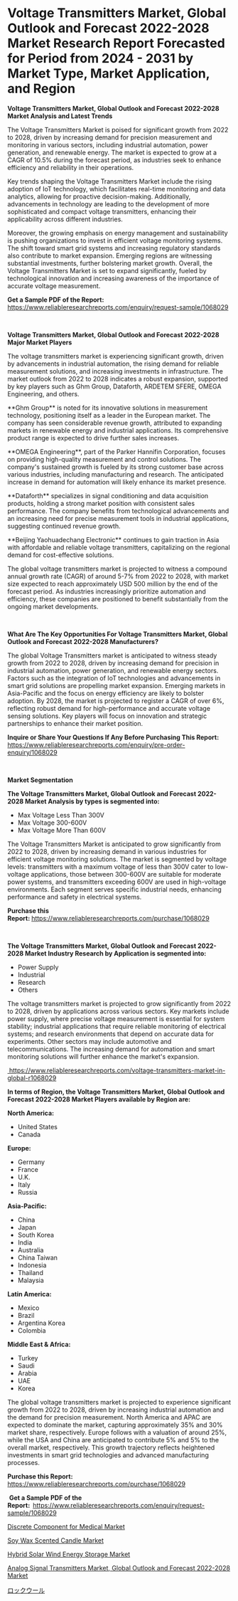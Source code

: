 <p><h1>Voltage Transmitters Market, Global Outlook and Forecast 2022-2028 Market Research Report Forecasted for Period from 2024 -  2031 by Market Type, Market Application, and Region</h1></p><p><strong>Voltage Transmitters Market, Global Outlook and Forecast 2022-2028 Market Analysis and Latest Trends</strong></p>
<p><p>The Voltage Transmitters Market is poised for significant growth from 2022 to 2028, driven by increasing demand for precision measurement and monitoring in various sectors, including industrial automation, power generation, and renewable energy. The market is expected to grow at a CAGR of 10.5% during the forecast period, as industries seek to enhance efficiency and reliability in their operations.</p><p>Key trends shaping the Voltage Transmitters Market include the rising adoption of IoT technology, which facilitates real-time monitoring and data analytics, allowing for proactive decision-making. Additionally, advancements in technology are leading to the development of more sophisticated and compact voltage transmitters, enhancing their applicability across different industries.</p><p>Moreover, the growing emphasis on energy management and sustainability is pushing organizations to invest in efficient voltage monitoring systems. The shift toward smart grid systems and increasing regulatory standards also contribute to market expansion. Emerging regions are witnessing substantial investments, further bolstering market growth. Overall, the Voltage Transmitters Market is set to expand significantly, fueled by technological innovation and increasing awareness of the importance of accurate voltage measurement.</p></p>
<p><strong>Get a Sample PDF of the Report:&nbsp;</strong> <a href="https://www.reliableresearchreports.com/enquiry/request-sample/1068029">https://www.reliableresearchreports.com/enquiry/request-sample/1068029</a></p>
<p>&nbsp;</p>
<p><strong>Voltage Transmitters Market, Global Outlook and Forecast 2022-2028 Major Market Players</strong></p>
<p><p>The voltage transmitters market is experiencing significant growth, driven by advancements in industrial automation, the rising demand for reliable measurement solutions, and increasing investments in infrastructure. The market outlook from 2022 to 2028 indicates a robust expansion, supported by key players such as Ghm Group, Dataforth, ARDETEM SFERE, OMEGA Engineering, and others.</p><p>**Ghm Group** is noted for its innovative solutions in measurement technology, positioning itself as a leader in the European market. The company has seen considerable revenue growth, attributed to expanding markets in renewable energy and industrial applications. Its comprehensive product range is expected to drive further sales increases.</p><p>**OMEGA Engineering**, part of the Parker Hannifin Corporation, focuses on providing high-quality measurement and control solutions. The company's sustained growth is fueled by its strong customer base across various industries, including manufacturing and research. The anticipated increase in demand for automation will likely enhance its market presence.</p><p>**Dataforth** specializes in signal conditioning and data acquisition products, holding a strong market position with consistent sales performance. The company benefits from technological advancements and an increasing need for precise measurement tools in industrial applications, suggesting continued revenue growth.</p><p>**Beijing Yaohuadechang Electronic** continues to gain traction in Asia with affordable and reliable voltage transmitters, capitalizing on the regional demand for cost-effective solutions. </p><p>The global voltage transmitters market is projected to witness a compound annual growth rate (CAGR) of around 5-7% from 2022 to 2028, with market size expected to reach approximately USD 500 million by the end of the forecast period. As industries increasingly prioritize automation and efficiency, these companies are positioned to benefit substantially from the ongoing market developments.</p></p>
<p>&nbsp;</p>
<p><strong>What Are The Key Opportunities For Voltage Transmitters Market, Global Outlook and Forecast 2022-2028 Manufacturers?</strong></p>
<p><p>The global Voltage Transmitters market is anticipated to witness steady growth from 2022 to 2028, driven by increasing demand for precision in industrial automation, power generation, and renewable energy sectors. Factors such as the integration of IoT technologies and advancements in smart grid solutions are propelling market expansion. Emerging markets in Asia-Pacific and the focus on energy efficiency are likely to bolster adoption. By 2028, the market is projected to register a CAGR of over 6%, reflecting robust demand for high-performance and accurate voltage sensing solutions. Key players will focus on innovation and strategic partnerships to enhance their market position.</p></p>
<p><strong>Inquire or Share Your Questions If Any Before Purchasing This Report:</strong> <a href="https://www.reliableresearchreports.com/enquiry/pre-order-enquiry/1068029">https://www.reliableresearchreports.com/enquiry/pre-order-enquiry/1068029</a></p>
<p>&nbsp;</p>
<p><strong>Market Segmentation</strong></p>
<p><strong>The Voltage Transmitters Market, Global Outlook and Forecast 2022-2028 Market Analysis by types is segmented into:</strong></p>
<p><ul><li>Max Voltage Less Than 300V</li><li>Max Voltage 300-600V</li><li>Max Voltage More Than 600V</li></ul></p>
<p><p>The Voltage Transmitters Market is anticipated to grow significantly from 2022 to 2028, driven by increasing demand in various industries for efficient voltage monitoring solutions. The market is segmented by voltage levels: transmitters with a maximum voltage of less than 300V cater to low-voltage applications, those between 300-600V are suitable for moderate power systems, and transmitters exceeding 600V are used in high-voltage environments. Each segment serves specific industrial needs, enhancing performance and safety in electrical systems.</p></p>
<p><strong>Purchase this Report:&nbsp;</strong><a href="https://www.reliableresearchreports.com/purchase/1068029">https://www.reliableresearchreports.com/purchase/1068029</a></p>
<p>&nbsp;</p>
<p><strong>The Voltage Transmitters Market, Global Outlook and Forecast 2022-2028 Market Industry Research by Application is segmented into:</strong></p>
<p><ul><li>Power Supply</li><li>Industrial</li><li>Research</li><li>Others</li></ul></p>
<p><p>The voltage transmitters market is projected to grow significantly from 2022 to 2028, driven by applications across various sectors. Key markets include power supply, where precise voltage measurement is essential for system stability; industrial applications that require reliable monitoring of electrical systems; and research environments that depend on accurate data for experiments. Other sectors may include automotive and telecommunications. The increasing demand for automation and smart monitoring solutions will further enhance the market's expansion.</p></p>
<p><a href="https://www.reliableresearchreports.com/voltage-transmitters-market-in-global-r1068029">&nbsp;https://www.reliableresearchreports.com/voltage-transmitters-market-in-global-r1068029</a></p>
<p><strong>In terms of Region, the Voltage Transmitters Market, Global Outlook and Forecast 2022-2028 Market Players available by Region are:</strong></p>
<p>
    <p> <strong> North America: </strong>
        <ul>
            <li>United States</li>
            <li>Canada</li>
        </ul>
        </p> 
    <p> <strong> Europe: </strong>
        <ul>
            <li>Germany</li>
            <li>France</li>
            <li>U.K.</li>
            <li>Italy</li>
            <li>Russia</li>
        </ul>
        </p> 
    <p> <strong> Asia-Pacific: </strong>
        <ul>
            <li>China</li>
            <li>Japan</li>
            <li>South Korea</li>
            <li>India</li>
            <li>Australia</li>
            <li>China Taiwan</li>
            <li>Indonesia</li>
            <li>Thailand</li>
            <li>Malaysia</li>
        </ul>
        </p> 
    <p> <strong> Latin America: </strong>
        <ul>
            <li>Mexico</li>
            <li>Brazil</li>
            <li>Argentina Korea</li>
            <li>Colombia</li>
        </ul>
        </p> 
    <p> <strong> Middle East & Africa: </strong>
        <ul>
            <li>Turkey</li>
            <li>Saudi</li>
            <li>Arabia</li>
            <li>UAE</li>
            <li>Korea</li>
        </ul>
    </p>
    </p>
<p><p>The global voltage transmitters market is projected to experience significant growth from 2022 to 2028, driven by increasing industrial automation and the demand for precision measurement. North America and APAC are expected to dominate the market, capturing approximately 35% and 30% market share, respectively. Europe follows with a valuation of around 25%, while the USA and China are anticipated to contribute 5% and 5% to the overall market, respectively. This growth trajectory reflects heightened investments in smart grid technologies and advanced manufacturing processes.</p></p>
<p><strong>Purchase this Report: </strong><a href="https://www.reliableresearchreports.com/purchase/1068029">https://www.reliableresearchreports.com/purchase/1068029</a></p>
<p>&nbsp;<strong>Get a Sample PDF of the Report:&nbsp;&nbsp;</strong><a href="https://www.reliableresearchreports.com/enquiry/request-sample/1068029">https://www.reliableresearchreports.com/enquiry/request-sample/1068029</a></p>
<p><strong></strong></p>
<p><p><a href="https://issuu.com/reportprime-2/docs/discrete-component-for-medical-mark_24a9aceaabd1f6">Discrete Component for Medical Market</a></p><p><a href="https://medium.com/@candicecromwelld63/global-soy-wax-scented-candle-market-status-2024-2031-and-forecast-by-region-product-end-8d430d938664">Soy Wax Scented Candle Market</a></p><p><a href="https://www.linkedin.com/pulse/emerging-hybrid-solar-wind-energy-storage-market-opportunities-ignxf?trackingId=y4raOmwgTbSPpd47ykipCw%3D%3D">Hybrid Solar Wind Energy Storage Market</a></p><p><a href="https://github.com/globismark/Market-Research-Report-List-5/blob/main/analog-signal-transmitters-market-global-outlook-and-forecast-2022-2028-market.md">Analog Signal Transmitters Market, Global Outlook and Forecast 2022-2028 Market</a></p><p><a href="https://medium.com/@drfg4t/%E3%82%B0%E3%83%AD%E3%83%BC%E3%83%90%E3%83%AB%E3%83%AD%E3%83%83%E3%82%AF%E3%82%A6%E3%83%BC%E3%83%AB%E5%B8%82%E5%A0%B4%E3%81%AE%E5%8C%85%E6%8B%AC%E7%9A%84%E3%81%AA%E5%88%86%E6%9E%90-%E6%88%90%E9%95%B7%E3%83%88%E3%83%AC%E3%83%B3%E3%83%89%E3%81%A8%E5%B8%82%E5%A0%B4%E4%BA%88%E6%B8%AC-2024%E5%B9%B4-2031%E5%B9%B4-ad875a5fa071">ロックウール</a></p></p>